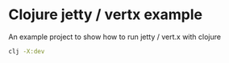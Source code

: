 Clojure jetty / vertx example
===

An example project to show how to run jetty / vert.x with clojure

```bash
clj -X:dev
```